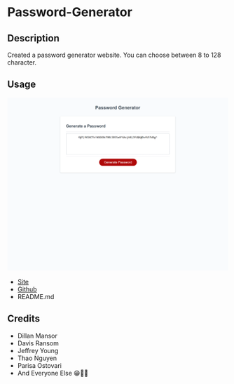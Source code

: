 # Password-Generator
## Description
Created a password generator website. You can choose between 8 to 128 character.
## Usage
  ![Password-Generator](screenshot.png)
 - [Site](https://ngolston.github.io/Password-Generator/)
 - [Github](https://github.com/ngolston/Password-Generator)
 - README.md
## Credits
- Dillan Mansor
- Davis Ransom
- Jeffrey Young
- Thao Nguyen
- Parisa Ostovari
- And Everyone Else 😁🙏🏾